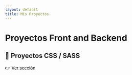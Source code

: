 ```yaml
---
layout: default
title: Mis Proyectos
---
```


# Proyectos Front and Backend

## 🎨 Proyectos CSS / SASS
👉 [Ver sección](./css-sass/) 
